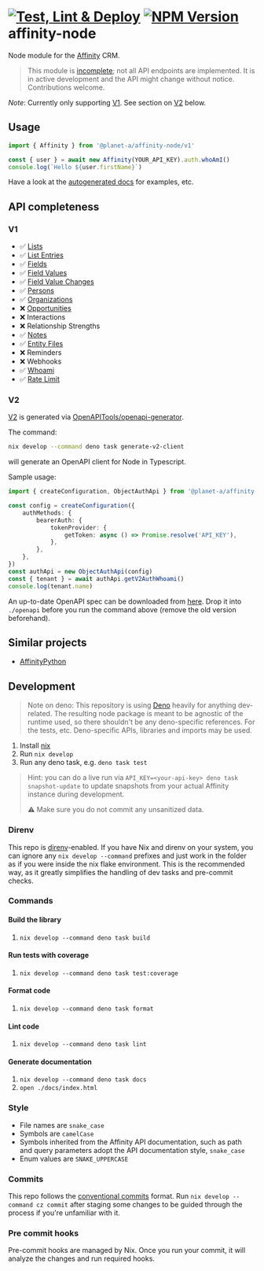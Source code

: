 # [![Test, Lint & Deploy](https://github.com/planet-a-ventures/affinity-node/actions/workflows/main.yml/badge.svg)](https://github.com/planet-a-ventures/affinity-node/actions/workflows/main.yml) [![NPM Version](https://img.shields.io/npm/v/%40planet-a%2Faffinity-node)](https://www.npmjs.com/package/@planet-a/affinity-node) affinity-node

Node module for the [Affinity](https://www.affinity.co/) CRM.

> This module is [incomplete](#api-completeness); not all API endpoints are
> implemented. It is in active development and the API might change without
> notice. Contributions welcome.

_Note_: Currently only supporting
[V1](https://api-docs.affinity.co/#introduction). See section on [V2](#v2)
below.

## Usage

```js
import { Affinity } from '@planet-a/affinity-node/v1'

const { user } = await new Affinity(YOUR_API_KEY).auth.whoAmI()
console.log(`Hello ${user.firstName}`)
```

Have a look at the
[autogenerated docs](https://planet-a-ventures.github.io/affinity-node/) for
examples, etc.

## API completeness

### V1

- ✅ [Lists](src/v1/lists.ts)
- ✅ [List Entries](src/v1/list_entries.ts)
- ✅ [Fields](src/v1/fields.ts)
- ✅ [Field Values](src/v1/field_values.ts)
- ✅ [Field Value Changes](src/v1/field_value_changes.ts)
- ✅ [Persons](src/v1/persons.ts)
- ✅ [Organizations](src/v1/organizations.ts)
- ❌ [Opportunities](src/v1/opportunities.ts)
- ❌ Interactions
- ❌ Relationship Strengths
- ✅ [Notes](src/v1/notes.ts)
- ✅ [Entity Files](src/v1/entity_files.ts)
- ❌ Reminders
- ❌ Webhooks
- ✅ [Whoami](src/v1/auth.ts)
- ✅ [Rate Limit](src/v1/rate_limit.ts)

### V2

[V2](https://developer.affinity.co/docs/v2/) is generated via
[OpenAPITools/openapi-generator](https://github.com/OpenAPITools/openapi-generator).

The command:

```sh
nix develop --command deno task generate-v2-client
```

will generate an OpenAPI client for Node in Typescript.

Sample usage:

```ts
import { createConfiguration, ObjectAuthApi } from '@planet-a/affinity-node/v2'

const config = createConfiguration({
    authMethods: {
        bearerAuth: {
            tokenProvider: {
                getToken: async () => Promise.resolve('API_KEY'),
            },
        },
    },
})
const authApi = new ObjectAuthApi(config)
const { tenant } = await authApi.getV2AuthWhoami()
console.log(tenant.name)
```

An up-to-date OpenAPI spec can be downloaded from
[here](https://developer.affinity.co/docs/v2/#section/Introduction). Drop it
into `./openapi` before you run the command above (remove the old version
beforehand).

## Similar projects

- [AffinityPython](https://github.com/JustinStals/AffinityPython)

## Development

> Note on deno: This repository is using [Deno](https://deno.com/) heavily for
> anything dev-related. The resulting node package is meant to be agnostic of
> the runtime used, so there shouldn't be any deno-specific references. For the
> tests, etc. Deno-specific APIs, libraries and imports may be used.

1. Install [nix](https://nixos.org/)
1. Run `nix develop`
1. Run any deno task, e.g. `deno task test`

> Hint: you can do a live run via
> `API_KEY=<your-api-key> deno task snapshot-update` to update snapshots from
> your actual Affinity instance during development.
>
> ⚠️ Make sure you do not commit any unsanitized data.

### Direnv

This repo is [direnv](https://direnv.net/)-enabled. If you have Nix and direnv
on your system, you can ignore any `nix develop --command` prefixes and just
work in the folder as if you were inside the nix flake environment. This is the
recommended way, as it greatly simplifies the handling of dev tasks and
pre-commit checks.

### Commands

#### Build the library

1. `nix develop --command deno task build`

#### Run tests with coverage

1. `nix develop --command deno task test:coverage`

#### Format code

1. `nix develop --command deno task format`

#### Lint code

1. `nix develop --command deno task lint`

#### Generate documentation

1. `nix develop --command deno task docs`
2. `open ./docs/index.html`

### Style

- File names are `snake_case`
- Symbols are `camelCase`
- Symbols inherited from the Affinity API documentation, such as path and query
  parameters adopt the API documentation style, `snake_case`
- Enum values are `SNAKE_UPPERCASE`

### Commits

This repo follows the
[conventional commits](https://www.conventionalcommits.org/) format. Run
`nix develop --command cz commit` after staging some changes to be guided
through the process if you're unfamiliar with it.

### Pre commit hooks

Pre-commit hooks are managed by Nix. Once you run your commit, it will analyze
the changes and run required hooks.
